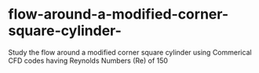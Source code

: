 # flow-around-a-modified-corner-square-cylinder-
Study the flow around a modified corner square cylinder using Commerical CFD codes having Reynolds Numbers (Re) of 150
